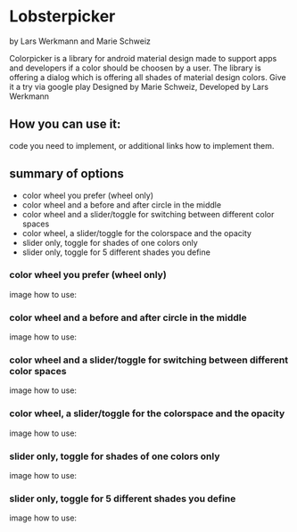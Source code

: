# Lobsterpicker
by Lars Werkmann and Marie Schweiz

Colorpicker is a library for android material design made to support apps and developers if a color should be choosen by a user. The library is offering a dialog which is offering all shades of material design colors. Give it a try via google play
Designed by Marie Schweiz, Developed by Lars Werkmann

## How you can use it:

code you need to implement, or additional links how to implement them.

## summary of options

* color wheel you prefer (wheel only)
* color wheel and a before and after circle in the middle
* color wheel and a slider/toggle for switching between different color spaces
* color wheel, a slider/toggle for the colorspace and the opacity
* slider only, toggle for shades of one colors only
* slider only,  toggle for 5 different shades you define


### color wheel you prefer (wheel only)

image
how to use:

### color wheel and a before and after circle in the middle

image
how to use:

### color wheel and a slider/toggle for switching between different color spaces

image
how to use:

### color wheel, a slider/toggle for the colorspace and the opacity

image
how to use:

### slider only, toggle for shades of one colors only

image
how to use:

### slider only,  toggle for 5 different shades you define

image
how to use: